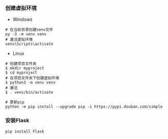 ### 创建虚拟环境
* Windows
```
# 在当前目录创建venv文件
py -3 -m venv venv
# 激活虚拟环境
venv\Scripts\activate
```
* Linux
```
# 创建项目文件夹
$ mkdir myproject
$ cd myproject
# 在项目文件夹下创建虚拟环境
$ python3 -m venv venv
# 激活
$ . venv/bin/activate
```

```
# 更新pip
python -m pip install --upgrade pip -i https://pypi.douban.com/simple
```
### 安装Flask
```
pip install Flask
```


